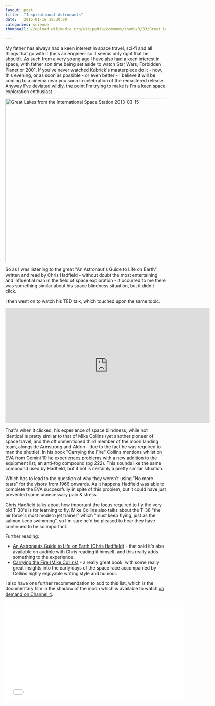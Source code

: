 ```yaml
---
layout: post
title:  "Inspirational Astronauts"
date:   2015-01-16 19:30:00
categories: science
thumbnail: //upload.wikimedia.org/wikipedia/commons/thumb/3/33/Great_Lakes_from_the_International_Space_Station_2013-03-15.jpg/512px-Great_Lakes_from_the_International_Space_Station_2013-03-15.jpg

---
```


My father has always had a keen interest in space travel, sci-fi and all things that go with it (he's an engineer so it seems only right that he should). As such from a very young age I have also had a keen interest in space, with father son time being set aside to watch Star Wars, Forbidden Planet or 2001. If you've never watched Kubrick's masterpiece do it - now, this evening, or as soon as possible - or even better - I believe it will be coming to a cinema near you soon in celebration of the remastered release. Anyway I've deviated wildly, the point I'm trying to make is I'm a keen space exploration enthusiast.

<a title="By NASA/Chris Hadfield (Expedition 35/Chris Hadfield) [Public domain], via Wikimedia Commons" href="http://commons.wikimedia.org/wiki/File%3AGreat_Lakes_from_the_International_Space_Station_2013-03-15.jpg"><img width="512" alt="Great Lakes from the International Space Station 2013-03-15" src="http://upload.wikimedia.org/wikipedia/commons/thumb/3/33/Great_Lakes_from_the_International_Space_Station_2013-03-15.jpg/512px-Great_Lakes_from_the_International_Space_Station_2013-03-15.jpg"/></a>

So as I was listening to the great "An Astronaut's Guide to Life on Earth" written and read by Chris Hadfield - without doubt the most entertaining and influential man in the field of space exploration - it occurred to me there was something similar about his space blindness situation, but it didn't click.

I then went on to watch his TED talk, which touched upon the same topic.

<iframe src="https://embed-ssl.ted.com/talks/chris_hadfield_what_i_learned_from_going_blind_in_space.html" width="640" height="360" frameborder="0" scrolling="no" webkitAllowFullScreen mozallowfullscreen allowFullScreen></iframe>

That's when it clicked, his experience of space blindness, while not identical is pretty similar to that of Mike Collins (yet another pioneer of space travel, and the oft unmentioned third member of the moon landing team, alongside Armstrong and Aldrin - due to the fact he was required to man the shuttle). In his book "Carrying the Fire" Collins mentions whilst on EVA from Gemini 10 he experiences problems with a new addition to the equipment list; an anti-fog compound (pg 222). This sounds like the same compound used by Hadfield, but if not is certainly a pretty similar situation.

Which has to lead to the question of why they weren't using 
"No more tears" for the visors from 1966 onwards. As it happens Hadfield was able to complete the EVA successfully in spite of this problem, but it could have just prevented some unnecessary pain & stress.

Chris Hadfield talks about how important the focus required to fly the very old T-38's is for learning to fly. Mike Collins also talks about the T-38 "the air force's most modern jet trainer" which "must keep flying, just as the salmon keep swimming", so I'm sure he'd be pleased to hear they have continued to be so important.

Further reading:

* [An Astronauts Guide to Life on Earth (Chris Hadfield)](http://www.amazon.co.uk/An-Astronauts-Guide-Life-Earth/dp/1447257103) - that said it's also available on audible with Chris reading it himself, and this really adds something to the experience.
* [Carrying the Fire (Mike Collins)](http://www.amazon.co.uk/Carrying-Fire-Astronauts-Michael-Collins/dp/0374531943/ref=sr_1_1?s=books&ie=UTF8&qid=1418815080&sr=1-1&keywords=carrying+the+fire) - a really great book, with some really great insights into the early days of the space race accompanied by Collins highly enjoyable writing style and humour.

I also have one further recommendation to add to this list, which is the documentary film in the shadow of the moon which is available to watch [on demand on Channel 4](http://www.channel4.com/programmes/in-the-shadow-of-the-moon/on-demand).

<iframe width="560" height="315" src="//www.youtube.com/embed/h9d9-pHZzIE" frameborder="0" allowfullscreen></iframe>
